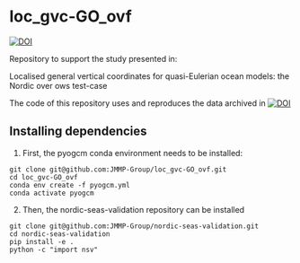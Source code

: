 # loc_gvc-GO_ovf
[![DOI](https://zenodo.org/badge/DOI/10.5281/zenodo.10149529.svg)](https://doi.org/10.5281/zenodo.10149529)

Repository to support the study presented in:

Localised general vertical coordinates for quasi-Eulerian ocean models: the Nordic over ows test-case

The code of this repository uses and reproduces the data archived in [![DOI](https://zenodo.org/badge/DOI/10.5281/zenodo.8055023.svg)](https://doi.org/10.5281/zenodo.8055023) 

## Installing dependencies

1) First, the pyogcm conda environment needs to be installed:

```shell
git clone git@github.com:JMMP-Group/loc_gvc-GO_ovf.git
cd loc_gvc-GO_ovf
conda env create -f pyogcm.yml
conda activate pyogcm
```
2) Then, the nordic-seas-validation repository can be installed

```shell
git clone git@github.com:JMMP-Group/nordic-seas-validation.git
cd nordic-seas-validation
pip install -e .
python -c "import nsv"
```

